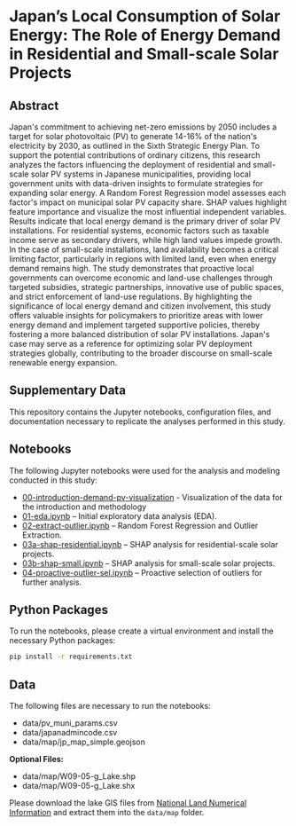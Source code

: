 
# Japan’s Local Consumption of Solar Energy: The Role of Energy Demand in Residential and Small-scale Solar Projects

## Abstract

Japan's commitment to achieving net-zero emissions by 2050 includes a target for solar photovoltaic (PV) to generate 14-16% of the nation's electricity by 2030, as outlined in the Sixth Strategic Energy Plan. To support the potential contributions of ordinary citizens, this research analyzes the factors influencing the deployment of residential and small-scale solar PV systems in Japanese municipalities, providing local government units with data-driven insights to formulate strategies for expanding solar energy. A Random Forest Regression model assesses each factor's impact on municipal solar PV capacity share. SHAP values highlight feature importance and visualize the most influential independent variables. Results indicate that local energy demand is the primary driver of solar PV installations. For residential systems, economic factors such as taxable income serve as secondary drivers, while high land values impede growth. In the case of small-scale installations, land availability becomes a critical limiting factor, particularly in regions with limited land, even when energy demand remains high. The study demonstrates that proactive local governments can overcome economic and land-use challenges through targeted subsidies, strategic partnerships, innovative use of public spaces, and strict enforcement of land-use regulations. By highlighting the significance of local energy demand and citizen involvement, this study offers valuable insights for policymakers to prioritize areas with lower energy demand and implement targeted supportive policies, thereby fostering a more balanced distribution of solar PV installations. Japan's case may serve as a reference for optimizing solar PV deployment strategies globally, contributing to the broader discourse on small-scale renewable energy expansion. 

## Supplementary Data

This repository contains the Jupyter notebooks, configuration files, and documentation necessary to replicate the analyses performed in this study.

## Notebooks

The following Jupyter notebooks were used for the analysis and modeling conducted in this study:

- [00-introduction-demand-pv-visualization](https://nbviewer.org/github/smdumlao/eds-jp-pv-growth-resi-small/blob/main/00-introduction-demand-pv-visualization.ipynb) - Visualization of the data for the introduction and methodology
- [01-eda.ipynb](https://nbviewer.org/github/smdumlao/eds-jp-pv-growth-resi-small/blob/main/01-eda.ipynb) – Initial exploratory data analysis (EDA).
- [02-extract-outlier.ipynb](https://nbviewer.org/github/smdumlao/eds-jp-pv-growth-resi-small/blob/main/02-extract-outlier.ipynb) – Random Forest Regression and Outlier Extraction.
- [03a-shap-residential.ipynb](https://nbviewer.org/github/smdumlao/eds-jp-pv-growth-resi-small/blob/main/03a-shap-residential.ipynb) – SHAP analysis for residential-scale solar projects.
- [03b-shap-small.ipynb](https://nbviewer.org/github/smdumlao/eds-jp-pv-growth-resi-small/blob/main/03b-shap-small.ipynb) – SHAP analysis for small-scale solar projects.
- [04-proactive-outlier-sel.ipynb](https://nbviewer.org/github/smdumlao/eds-jp-pv-growth-resi-small/blob/main/04-proactive-outlier-sel.ipynb) – Proactive selection of outliers for further analysis.

## Python Packages

To run the notebooks, please create a virtual environment and install the necessary Python packages:

```bash
pip install -r requirements.txt
```

## Data

The following files are necessary to run the notebooks:

- data/pv_muni_params.csv
- data/japanadmincode.csv
- data/map/jp_map_simple.geojson

**Optional Files:**

- data/map/W09-05-g_Lake.shp
- data/map/W09-05-g_Lake.shx

Please download the lake GIS files from [National Land Numerical Information](https://nlftp.mlit.go.jp/ksj/gml/data/W09/W09-05/W09-05_GML.zip) and extract them into the `data/map` folder.